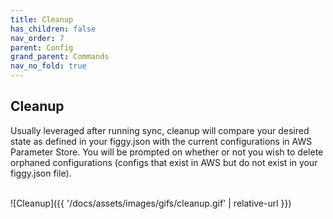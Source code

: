 ```yaml
---
title: Cleanup
has_children: false
nav_order: 7
parent: Config
grand_parent: Commands
nav_no_fold: true
---
```


## Cleanup

Usually leveraged after running sync, cleanup will compare your desired state as defined in your 
figgy.json with the current configurations in AWS Parameter Store. You will be prompted on whether or not you wish to 
delete orphaned configurations (configs that exist in AWS but do not exist in your figgy.json file).

<br/>![Cleanup]({{ '/docs/assets/images/gifs/cleanup.gif' | relative-url }})<br/>